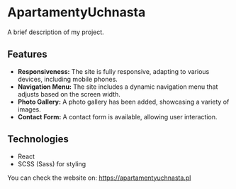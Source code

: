 # ApartamentyUchnasta

A brief description of my project.

## Features

- **Responsiveness:** The site is fully responsive, adapting to various devices, including mobile phones.
- **Navigation Menu:** The site includes a dynamic navigation menu that adjusts based on the screen width.
- **Photo Gallery:** A photo gallery has been added, showcasing a variety of images.
- **Contact Form:** A contact form is available, allowing user interaction.

## Technologies

- React
- SCSS (Sass) for styling

You can check the website on: https://apartamentyuchnasta.pl
